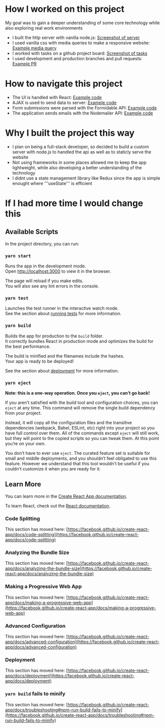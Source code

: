 # How I worked on this project
  My goal was to gain a deeper understanding of some core technology while also exploring real work environments
  
  * I built the http server with vanilla node.js: [Screenshot of server](https://user-images.githubusercontent.com/47878230/141239383-89176f2d-bf70-4beb-aee8-3a437da7b24c.png)  
  * I used vanilla css with media queries to make a responsive website: [Example media query](https://user-images.githubusercontent.com/47878230/141241172-2804ec08-3e69-4c21-8214-ba136f7fd879.png)
  * I worked with tasks on a github project board: [Screenshot of tasks](https://user-images.githubusercontent.com/47878230/141241031-a6405a66-3755-468b-a2a4-44126d6c9f8b.png)
  * I used development and production branches and pull requests: [Example PR](https://user-images.githubusercontent.com/47878230/141242711-78f9830f-e72c-47e6-81e1-1cc625d00d4a.png)

# How to navigate this project
  * The UI is handled with React: [Example code](https://user-images.githubusercontent.com/47878230/141388352-8302acf6-ac1f-4012-92cb-56c02dd7613f.png)
  * AJAX is used to send data to server: [Example code](https://user-images.githubusercontent.com/47878230/141387627-2e0d0407-96ab-4ad2-b91f-3ed88749948b.png)
  * Form submissions were parsed with the Formidable API: [Example code](https://user-images.githubusercontent.com/47878230/141386978-0a79c401-5a1f-4d8e-9cf4-a30083f19a8a.png)
  * The application sends emails with the Nodemailer API: [Example code](https://user-images.githubusercontent.com/47878230/141386194-164f7711-59e2-4326-9eb9-1f0085120328.png)

# Why I built the project this way
  * I plan on being a full-stack developer, so decided to build a custom server with node.js to handled the api as well as to staticly serve the website
  * Not using frameworks in some places allowed me to keep the app lightweight, while also developing a better understanding of the technology
  * I didnt use a state management library like Redux since the app is simple enought where '''useState''' is efficient
# If I had more time I would change this

## Available Scripts

In the project directory, you can run:

### `yarn start`

Runs the app in the development mode.\
Open [http://localhost:3000](http://localhost:3000) to view it in the browser.

The page will reload if you make edits.\
You will also see any lint errors in the console.

### `yarn test`

Launches the test runner in the interactive watch mode.\
See the section about [running tests](https://facebook.github.io/create-react-app/docs/running-tests) for more information.

### `yarn build`

Builds the app for production to the `build` folder.\
It correctly bundles React in production mode and optimizes the build for the best performance.

The build is minified and the filenames include the hashes.\
Your app is ready to be deployed!

See the section about [deployment](https://facebook.github.io/create-react-app/docs/deployment) for more information.

### `yarn eject`

**Note: this is a one-way operation. Once you `eject`, you can’t go back!**

If you aren’t satisfied with the build tool and configuration choices, you can `eject` at any time. This command will remove the single build dependency from your project.

Instead, it will copy all the configuration files and the transitive dependencies (webpack, Babel, ESLint, etc) right into your project so you have full control over them. All of the commands except `eject` will still work, but they will point to the copied scripts so you can tweak them. At this point you’re on your own.

You don’t have to ever use `eject`. The curated feature set is suitable for small and middle deployments, and you shouldn’t feel obligated to use this feature. However we understand that this tool wouldn’t be useful if you couldn’t customize it when you are ready for it.

## Learn More

You can learn more in the [Create React App documentation](https://facebook.github.io/create-react-app/docs/getting-started).

To learn React, check out the [React documentation](https://reactjs.org/).

### Code Splitting

This section has moved here: [https://facebook.github.io/create-react-app/docs/code-splitting](https://facebook.github.io/create-react-app/docs/code-splitting)

### Analyzing the Bundle Size

This section has moved here: [https://facebook.github.io/create-react-app/docs/analyzing-the-bundle-size](https://facebook.github.io/create-react-app/docs/analyzing-the-bundle-size)

### Making a Progressive Web App

This section has moved here: [https://facebook.github.io/create-react-app/docs/making-a-progressive-web-app](https://facebook.github.io/create-react-app/docs/making-a-progressive-web-app)

### Advanced Configuration

This section has moved here: [https://facebook.github.io/create-react-app/docs/advanced-configuration](https://facebook.github.io/create-react-app/docs/advanced-configuration)

### Deployment

This section has moved here: [https://facebook.github.io/create-react-app/docs/deployment](https://facebook.github.io/create-react-app/docs/deployment)

### `yarn build` fails to minify

This section has moved here: [https://facebook.github.io/create-react-app/docs/troubleshooting#npm-run-build-fails-to-minify](https://facebook.github.io/create-react-app/docs/troubleshooting#npm-run-build-fails-to-minify)
